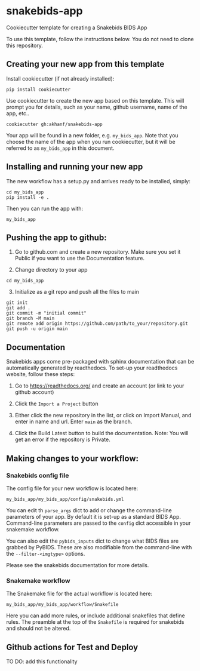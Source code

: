 # snakebids-app
Cookiecutter template for creating a Snakebids BIDS App

To use this template, follow the instructions below. You do not need to clone this repository.

## Creating your new app from this template

Install cookiecutter (if not already installed):
```
pip install cookiecutter
```

Use cookiecutter to create the new app based on this template. This will prompt you for details, such as your name, github username, name of the app, etc..
```
cookiecutter gh:akhanf/snakebids-app
```

Your app will be found in a new folder, e.g. `my_bids_app`.  Note that you choose the name of the app when you run cookiecutter, but it will be referred to as `my_bids_app` in this document.

## Installing and running your new app

The new workflow has a setup.py and arrives ready to be installed, simply:

```
cd my_bids_app
pip install -e .
```

Then you can run the app with:
```
my_bids_app
```

## Pushing the app to github:

1. Go to github.com and create a new repository. Make sure you set it Public if you want to use the Documentation feature.

2. Change directory to your app
```
cd my_bids_app
```

3. Initialize as a git repo and push all the files to main
```
git init
git add .
git commit -m "initial commit"
git branch -M main
git remote add origin https://github.com/path/to_your/repository.git
git push -u origin main
```

## Documentation

Snakebids apps come pre-packaged with sphinx documentation that can be automatically generated by readthedocs. To set-up your readthedocs website, follow these steps:

1. Go to https://readthedocs.org/ and create an account (or link to your github account)

2. Click the `Import a Project` button

3. Either click the new repository in the list, or click on Import Manual, and enter in name and url. Enter `main` as the branch.

4. Click the Build Latest button to build the documentation. Note: You will get an error if the repository is Private.


## Making changes to your workflow:


### Snakebids config file
The config file for your new workflow is located here:
```
my_bids_app/my_bids_app/config/snakebids.yml
```

You can edit th `parse_args` dict to add or change the command-line parameters of your app. By default it is set-up as a standard BIDS App. Command-line parameters are passed to the `config` dict accessible in your snakemake workflow.

You can also edit the `pybids_inputs` dict to change what BIDS files are grabbed by PyBIDS. These are also modifiable from the command-line with the `--filter-<imgtype>` options.

Please see the snakebids documentation for more details.

### Snakemake workflow
The Snakemake file for the actual workflow is located here:
```
my_bids_app/my_bids_app/workflow/Snakefile
```

Here you can add more rules, or include additional snakefiles that define rules. The preamble at the top of the `Snakefile` is required for snakebids and should not be altered.



## Github actions for Test and Deploy

TO DO: add this functionality
